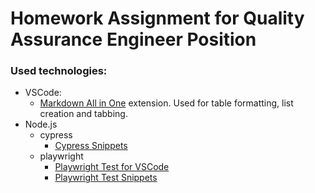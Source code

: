 # Homework Assignment for Quality Assurance Engineer Position

### Used technologies: 
- VSCode:
  -  [Markdown All in One](https://marketplace.visualstudio.com/items?itemName=yzhang.markdown-all-in-one) extension. Used for table formatting, list creation and tabbing.
- Node.js
  - cypress
    - [Cypress Snippets](https://marketplace.visualstudio.com/items?itemName=andrew-codes.cypress-snippets)
  - playwright
    - [Playwright Test for VSCode](https://marketplace.visualstudio.com/items?itemName=ms-playwright.playwright)
    - [Playwright Test Snippets](https://marketplace.visualstudio.com/items?itemName=mskelton.playwright-test-snippets)